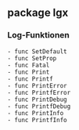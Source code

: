 ## package lgx
### Log-Funktionen

```
- func SetDefault
- func SetProp
- func Fatal
- func Print
- func Printf
- func PrintError
- func PrintfError
- func PrintDebug
- func PrintfDebug
- func PrintInfo
- func PrintfInfo
```